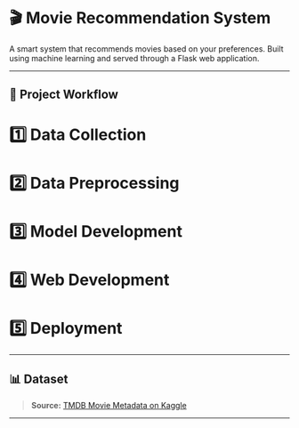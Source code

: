 # 🎬 Movie Recommendation System

A smart system that recommends movies based on your preferences. Built using machine learning and served through a Flask web application.

---

## 🚀 Project Workflow

# 1️⃣ Data Collection
# 2️⃣ Data Preprocessing
# 3️⃣ Model Development
# 4️⃣ Web Development
# 5️⃣ Deployment

---

## 📊 Dataset
> **Source:** [TMDB Movie Metadata on Kaggle](https://www.kaggle.com/datasets/tmdb/tmdb-movie-metadata)

---


